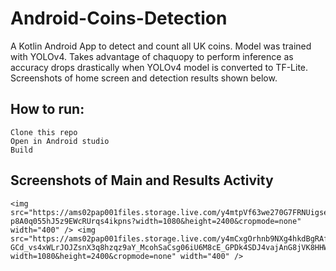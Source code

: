 # Android-Coins-Detection

A Kotlin Android App to detect and count all UK coins. Model was trained with YOLOv4. Takes advantage of chaquopy to perform inference as accuracy drops drastically when YOLOv4 model is converted to TF-Lite. Screenshots of home screen and detection results shown below. 

## How to run:
```
Clone this repo 
Open in Android studio
Build
```
## Screenshots of Main and Results Activity
```
<img src="https://ams02pap001files.storage.live.com/y4mtpVf63we270G7FRNUigseE0TdNbTuEUnaorF882GVPWAs6vf0gjGN9xjNzfNQeC8Vf_Yc6ZUvRBUFI326rzPY3E0htLOz9ZUgW9W5_k0RbgKcatHjdZmoUuHRF5PEu764UsAnM1nLQ27ugBt17jtZXwzhPHyawZyx72T-p8A0q055hJ5z9EWcRUrqs4ikpns?width=1080&height=2400&cropmode=none" width="400" /> <img src="https://ams02pap001files.storage.live.com/y4mCxgOrhnb9NXg4hkdBgRAfmlH9v-GCd_vs4xWLrJOJZsnX3q8hzqz9aY_McohSaCsg06iU6M8cE_GPDk4SDJ4vajAnG8jVK8HHW82A8Z6pYUhcsXViHbl3yCUCLUMUi2ohcMvEp84rWkiW4TRsagPRHhoLirgmWenGCPGfFs2hIK0MaTxWQOwOlq92JwtFgTA?width=1080&height=2400&cropmode=none" width="400" />
```





